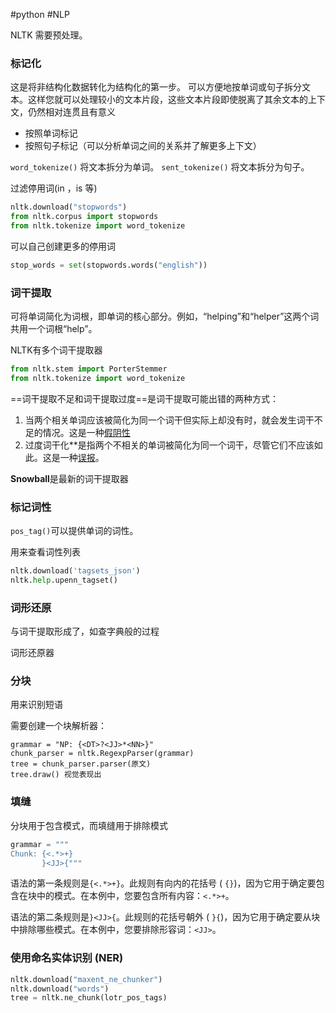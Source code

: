 #python #NLP 




NLTK 需要预处理。

### 标记化
这是将非结构化数据转化为结构化的第一步。
可以方便地按单词或句子拆分文本。这样您就可以处理较小的文本片段，这些文本片段即使脱离了其余文本的上下文，仍然相对连贯且有意义

- 按照单词标记
- 按照句子标记（可以分析单词之间的关系并了解更多上下文）

`word_tokenize()` 将文本拆分为单词。
`sent_tokenize()` 将文本拆分为句子。


过滤停用词(in ，is 等)

```python
nltk.download("stopwords")
from nltk.corpus import stopwords
from nltk.tokenize import word_tokenize
```


可以自己创建更多的停用词 
```python
stop_words = set(stopwords.words("english"))
```


### 词干提取
可将单词简化为词根，即单词的核心部分。例如，“helping”和“helper”这两个词共用一个词根“help”。

NLTK有多个词干提取器
```python
from nltk.stem import PorterStemmer
from nltk.tokenize import word_tokenize
```

==词干提取不足和词干提取过度==是词干提取可能出错的两种方式：

1. 当两个相关单词应该被简化为同一个词干但实际上却没有时，就会发生词干不足的情况。这是一种[假阴性](https://en.wikipedia.org/wiki/False_positives_and_false_negatives#False_negative_error)
2. 过度词干化**是指两个不相关的单词被简化为同一个词干，尽管它们不应该如此。这是一种[误报](https://en.wikipedia.org/wiki/False_positives_and_false_negatives#False_negative_error)。

**Snowball**是最新的词干提取器



### 标记词性

`pos_tag()`可以提供单词的词性。

用来查看词性列表
```python
nltk.download('tagsets_json')  
nltk.help.upenn_tagset()
```



### 词形还原
与词干提取形成了，如查字典般的过程

词形还原器



### 分块
用来识别短语

需要创建一个块解析器：
```
grammar = "NP: {<DT>?<JJ>*<NN>}"
chunk_parser = nltk.RegexpParser(grammar)
tree = chunk_parser.parser(原文)
tree.draw() 视觉表现出
```


### 填缝 
分块用于包含模式，而填缝用于排除模式

```python
grammar = """
Chunk: {<.*>+}
       }<JJ>{"""
```

语法的第一条规则是`{<.*>+}`。此规则有向内的花括号 ( `{}`)，因为它用于确定要包含在块中的模式。在本例中，您要包含所有内容：`<.*>+`。

语法的第二条规则是`}<JJ>{`。此规则的花括号朝外 ( `}{`)，因为它用于确定要从块中排除哪些模式。在本例中，您要排除形容词：`<JJ>`。


### 使用命名实体识别 (NER)

```python
nltk.download("maxent_ne_chunker")
nltk.download("words")
tree = nltk.ne_chunk(lotr_pos_tags)
```











